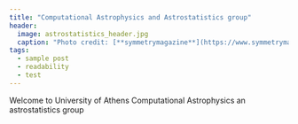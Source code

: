 ```yaml
---
title: "Computational Astrophysics and Astrostatistics group"
header:
  image: astrostatistics_header.jpg
  caption: "Photo credit: [**symmetrymagazine**](https://www.symmetrymagazine.org/article/november-2014/the-rise-of-astrostatistics)"
tags: 
  - sample post
  - readability
  - test
---
```


Welcome to University of Athens Computational Astrophysics an astrostatistics group
